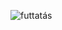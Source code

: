 ![futtatás](https://github.com/b0kriben/SchoolClassProject-3.f-_2024.05.24./assets/144203768/3971680e-e21d-44af-9bdf-f45b191e6815)
